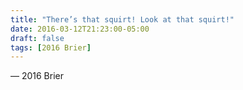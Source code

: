 ```yaml
---
title: "There’s that squirt! Look at that squirt!"
date: 2016-03-12T21:23:00-05:00
draft: false
tags: [2016 Brier]
---
```

— 2016 Brier
<!--more--> 

